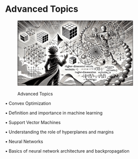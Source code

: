 # Advanced Topics

<div align="left"><figure><img src="../../../.gitbook/assets/advanced-topics-min.png" alt="" width="375"><figcaption><p>Advanced Topics</p></figcaption></figure></div>

• Convex Optimization

• Definition and importance in machine learning

• Support Vector Machines

• Understanding the role of hyperplanes and margins

• Neural Networks

• Basics of neural network architecture and backpropagation
